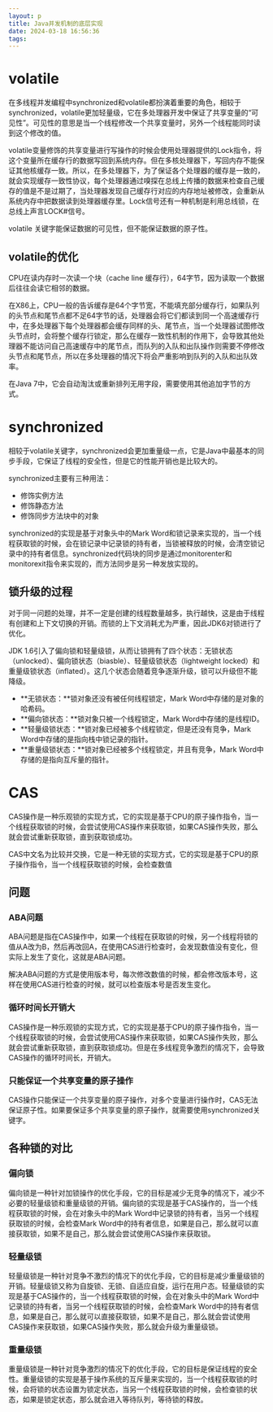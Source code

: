 ```yaml
---
layout: p
title: Java并发机制的底层实现
date: 2024-03-18 16:56:36
tags:
---
```


# volatile

在多线程并发编程中synchronized和volatile都扮演着重要的角色，相较于synchronized，volatile更加轻量级，它在多处理器开发中保证了共享变量的“可见性”。可见性的意思是当一个线程修改一个共享变量时，另外一个线程能同时读到这个修改的值。

volatile变量修饰的共享变量进行写操作的时候会使用处理器提供的Lock指令，将这个变量所在缓存行的数据写回到系统内存。但在多核处理器下，写回内存不能保证其他核缓存一致。所以，在多处理器下，为了保证各个处理器的缓存是一致的，就会实现缓存一致性协议，每个处理器通过嗅探在总线上传播的数据来检查自己缓存的值是不是过期了，当处理器发现自己缓存行对应的内存地址被修改，会重新从系统内存中把数据读到处理器缓存里。Lock信号还有一种机制是利用总线锁，在总线上声言LOCK#信号。

volatile 关键字能保证数据的可见性，但不能保证数据的原子性。

## volatile的优化

CPU在读内存时一次读一个块（cache line 缓存行），64字节，因为读取一个数据后往往会读它相邻的数据。

在X86上，CPU一般的告诉缓存是64个字节宽，不能填充部分缓存行，如果队列的头节点和尾节点都不足64字节的话，处理器会将它们都读到同一个高速缓存行中，在多处理器下每个处理器都会缓存同样的头、尾节点，当一个处理器试图修改头节点时，会将整个缓存行锁定，那么在缓存一致性机制的作用下，会导致其他处理器不能访问自己高速缓存中的尾节点，而队列的入队和出队操作则需要不停修改头节点和尾节点，所以在多处理器的情况下将会严重影响到队列的入队和出队效率。

在Java 7中，它会自动淘汰或重新排列无用字段，需要使用其他追加字节的方式。

# synchronized

相较于volatile关键字，synchronized会更加重量级一点，它是Java中最基本的同步手段，它保证了线程的安全性，但是它的性能开销也是比较大的。

synchronized主要有三种用法：
- 修饰实例方法
- 修饰静态方法
- 修饰同步方法块中的对象

synchronized的实现是基于对象头中的Mark Word和锁记录来实现的，当一个线程获取锁的时候，会在锁记录中记录锁的持有者，当锁被释放的时候，会清空锁记录中的持有者信息。synchronized代码块的同步是通过monitorenter和monitorexit指令来实现的，而方法同步是另一种发放实现的。

## 锁升级的过程
对于同一问题的处理，并不一定是创建的线程数量越多，执行越快，这是由于线程有创建和上下文切换的开销。而锁的上下文消耗尤为严重，因此JDK6对锁进行了优化。

JDK 1.6引入了偏向锁和轻量级锁，从而让锁拥有了四个状态：无锁状态（unlocked）、偏向锁状态（biasble）、轻量级锁状态（lightweight locked）和重量级锁状态（inflated）。这几个状态会随着竞争逐渐升级，锁可以升级但不能降级。

- **无锁状态：**锁对象还没有被任何线程锁定，Mark Word中存储的是对象的哈希码。
- **偏向锁状态：**锁对象只被一个线程锁定，Mark Word中存储的是线程ID。
- **轻量级锁状态：**锁对象已经被多个线程锁定，但是还没有竞争，Mark Word中存储的是指向栈中锁记录的指针。
- **重量级锁状态：**锁对象已经被多个线程锁定，并且有竞争，Mark Word中存储的是指向互斥量的指针。

# CAS

CAS操作是一种乐观锁的实现方式，它的实现是基于CPU的原子操作指令，当一个线程获取锁的时候，会尝试使用CAS操作来获取锁，如果CAS操作失败，那么就会尝试重新获取锁，直到获取锁成功。

CAS中文名为比较并交换，它是一种无锁的实现方式，它的实现是基于CPU的原子操作指令，当一个线程获取锁的时候，会检查数值
## 问题

### ABA问题

ABA问题是指在CAS操作中，如果一个线程在获取锁的时候，另一个线程将锁的值从A改为B，然后再改回A，在使用CAS进行检查时，会发现数值没有变化，但实际上发生了变化，这就是ABA问题。

解决ABA问题的方式是使用版本号，每次修改数值的时候，都会修改版本号，这样在使用CAS进行检查的时候，就可以检查版本号是否发生变化。

### 循环时间长开销大

CAS操作是一种乐观锁的实现方式，它的实现是基于CPU的原子操作指令，当一个线程获取锁的时候，会尝试使用CAS操作来获取锁，如果CAS操作失败，那么就会尝试重新获取锁，直到获取锁成功。但是在多线程竞争激烈的情况下，会导致CAS操作的循环时间长，开销大。

### 只能保证一个共享变量的原子操作

CAS操作只能保证一个共享变量的原子操作，对多个变量进行操作时，CAS无法保证原子性。如果要保证多个共享变量的原子操作，就需要使用synchronized关键字。

## 各种锁的对比

### 偏向锁

偏向锁是一种针对加锁操作的优化手段，它的目标是减少无竞争的情况下，减少不必要的轻量级锁和重量级锁的开销。偏向锁的实现是基于CAS操作的，当一个线程获取锁的时候，会在对象头中的Mark Word中记录锁的持有者，当另一个线程获取锁的时候，会检查Mark Word中的持有者信息，如果是自己，那么就可以直接获取锁，如果不是自己，那么就会尝试使用CAS操作来获取锁。

### 轻量级锁

轻量级锁是一种针对竞争不激烈的情况下的优化手段，它的目标是减少重量级锁的开销。轻量级锁又称为自旋锁、无锁、自适应自旋，运行在用户态。轻量级锁的实现是基于CAS操作的，当一个线程获取锁的时候，会在对象头中的Mark Word中记录锁的持有者，当另一个线程获取锁的时候，会检查Mark Word中的持有者信息，如果是自己，那么就可以直接获取锁，如果不是自己，那么就会尝试使用CAS操作来获取锁，如果CAS操作失败，那么就会升级为重量级锁。

### 重量级锁

重量级锁是一种针对竞争激烈的情况下的优化手段，它的目标是保证线程的安全性。重量级锁的实现是基于操作系统的互斥量来实现的，当一个线程获取锁的时候，会将锁的状态设置为锁定状态，当另一个线程获取锁的时候，会检查锁的状态，如果是锁定状态，那么就会进入等待队列，等待锁的释放。

